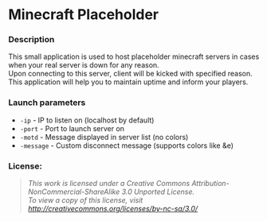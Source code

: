 Minecraft Placeholder
=====================

### Description
This small application is used to host placeholder minecraft servers in cases when your real server is down for any reason.<br>
Upon connecting to this server, client will be kicked with specified reason.<br>
This application will help you to maintain uptime and inform your players.

### Launch parameters
* `-ip` - IP to listen on (localhost by default)
* `-port` - Port to launch server on
* `-motd` - Message displayed in server list (no colors)
* `-message` - Custom disconnect message (supports colors like &e)

### License:
> *This work is licensed under a Creative Commons Attribution-NonCommercial-ShareAlike 3.0 Unported License.<br>
> To view a copy of this license, visit http://creativecommons.org/licenses/by-nc-sa/3.0/*